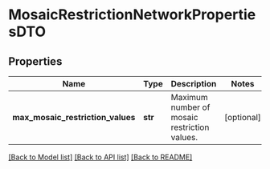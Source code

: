 # MosaicRestrictionNetworkPropertiesDTO

## Properties
Name | Type | Description | Notes
------------ | ------------- | ------------- | -------------
**max_mosaic_restriction_values** | **str** | Maximum number of mosaic restriction values. | [optional] 

[[Back to Model list]](../README.md#documentation-for-models) [[Back to API list]](../README.md#documentation-for-api-endpoints) [[Back to README]](../README.md)



